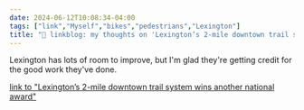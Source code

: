 ```yaml
---
date: 2024-06-12T10:08:34-04:00
tags: ["link","Myself","bikes","pedestrians","Lexington"]
title: "🔗 linkblog: my thoughts on 'Lexington’s 2-mile downtown trail system wins another national award'"
---
```

Lexington has lots of room to improve, but I'm glad they're getting credit for the good work they've done.

[link to "Lexington’s 2-mile downtown trail system wins another national award"](https://www.kentucky.com/news/local/counties/fayette-county/article289206384.html)